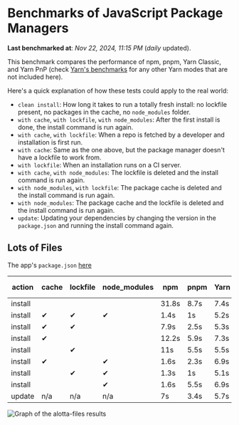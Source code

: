 # Benchmarks of JavaScript Package Managers

**Last benchmarked at**: _Nov 22, 2024, 11:15 PM_ (_daily_ updated).

This benchmark compares the performance of npm, pnpm, Yarn Classic, and Yarn PnP (check [Yarn's benchmarks](https://yarnpkg.com/benchmarks) for any other Yarn modes that are not included here).

Here's a quick explanation of how these tests could apply to the real world:

- `clean install`: How long it takes to run a totally fresh install: no lockfile present, no packages in the cache, no `node_modules` folder.
- `with cache`, `with lockfile`, `with node_modules`: After the first install is done, the install command is run again.
- `with cache`, `with lockfile`: When a repo is fetched by a developer and installation is first run.
- `with cache`: Same as the one above, but the package manager doesn't have a lockfile to work from.
- `with lockfile`: When an installation runs on a CI server.
- `with cache`, `with node_modules`: The lockfile is deleted and the install command is run again.
- `with node_modules`, `with lockfile`: The package cache is deleted and the install command is run again.
- `with node_modules`: The package cache and the lockfile is deleted and the install command is run again.
- `update`: Updating your dependencies by changing the version in the `package.json` and running the install command again.

## Lots of Files

The app's `package.json` [here](https://github.com/pnpm/pnpm.io/blob/main/benchmarks/fixtures/alotta-files/package.json)

| action  | cache | lockfile | node_modules| npm | pnpm | Yarn | Yarn PnP |
| ---     | ---   | ---      | ---         | --- | ---  | ---  | ---      |
| install |       |          |             | 31.8s | 8.7s | 7.4s | 3.4s |
| install | ✔     | ✔        | ✔           | 1.4s | 1s | 5.2s | n/a |
| install | ✔     | ✔        |             | 7.9s | 2.5s | 5.3s | 1.3s |
| install | ✔     |          |             | 12.2s | 5.9s | 7.3s | 2.9s |
| install |       | ✔        |             | 11s | 5.5s | 5.5s | 1.3s |
| install | ✔     |          | ✔           | 1.6s | 2.3s | 6.9s | n/a |
| install |       | ✔        | ✔           | 1.3s | 1s | 5.1s | n/a |
| install |       |          | ✔           | 1.6s | 5.5s | 6.9s | n/a |
| update  | n/a | n/a | n/a | 7s | 3.4s | 5.7s | 2.9s |

<img alt="Graph of the alotta-files results" src="/img/benchmarks/alotta-files.svg" />